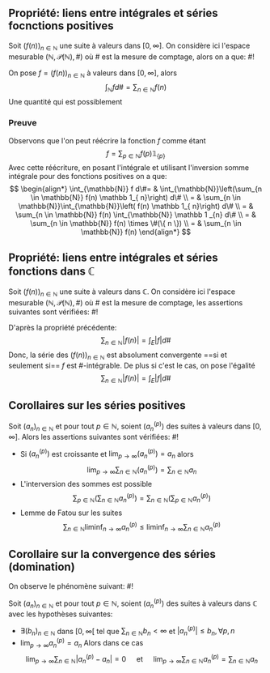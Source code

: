 ## Propriété: liens entre intégrales et séries focnctions positives
Soit $(f(n))_{n \in \mathbb{N}}$ une suite à valeurs dans $[0, \infty]$. On considère ici l'espace mesurable $(\mathbb{N}, \mathcal P(\mathbb{N}), \#)$ où $\#$ est la mesure de comptage, alors on a que: #!

On pose $f = (f(n))_{{n \in \mathbb{N}}}$ à valeurs dans $[0, \infty]$, alors $$
\int_{\mathbb{N}}fd\# = \sum_{n \in \mathbb{N}}f(n)
$$Une quantité qui est possiblement
<!--ID: 1732221917983-->




### Preuve
Observons que l'on peut réécrire la fonction $f$ comme étant
$$
f= \sum_{p \in \mathbb{N}} f(p) \mathbb 1_{\{ p \}}
$$
Avec cette réécriture, en posant l'intégrale et utilisant l'inversion somme intégrale pour des fonctions positives on a que: 
$$
\begin{align*}
\int_{\mathbb{N}} f d\#= & \int_{\mathbb{N}}\left(\sum_{n \in \mathbb{N}} f(n) \mathbb 1_{ n}\right) d\# \\
= & \sum_{n \in \mathbb{N}}\int_{\mathbb{N}}\left( f(n) \mathbb 1_{ n}\right) d\# \\
= &  \sum_{n \in \mathbb{N}}  f(n) \int_{\mathbb{N}} \mathbb 1 _{n} d\# \\
= & \sum_{n \in \mathbb{N}}  f(n) \times \#(\{ n \}) \\
= & \sum_{n \in \mathbb{N}}  f(n) 
\end{align*}
$$

## Propriété: liens entre intégrales et séries fonctions dans $\mathbb{C}$
Soit $(f(n))_{n \in \mathbb{N}}$ une suite à valeurs dans $\mathbb{C}$. On considère ici l'espace mesurable $(\mathbb{N}, \mathcal P(\mathbb{N}), \#)$ où $\#$ est la mesure de comptage, les assertions suivantes sont vérifiées: #!

D'après la propriété précédente: $$
\sum_{n \in \mathbb{N}} |f(n)| = \int_{E}|f|d\#
$$
Donc, la série des $(f(n))_{n \in \mathbb{N}}$ est absolument convergente ==si et seulement si== $f$ est $\#$-intégrable.
De plus si c'est le cas, on pose l'égalité
$$
\sum_{n \in \mathbb{N}} |f(n)| = \int_{E}|f|d\#
$$
<!--ID: 1732221917997-->




## Corollaires sur les séries positives
Soit $(a_{n})_{n \in \mathbb{N}}$ et pour tout $p \in \mathbb{N}$, soient $(a_{n}^{(p)})$ des suites à valeurs dans $[0, \infty]$. Alors les assertions suivantes sont vérifiées: #!

- Si $(a_{n}^{(p)})$ est croissante et $\lim_{ p \to \infty } (a_{n}^{(p)}) = a_{n}$ alors $$
\lim_{ p \to \infty } \sum_{n \in \mathbb{N}} (a_{n}^{(p)}) = \sum_{n \in \mathbb{N}} a_{n}
$$
- L'interversion des sommes est possible $$
\sum_{p \in \mathbb{N}}\left( \sum_{n \in \mathbb{N}} a_{n}^{(p)}  \right) =\sum_{n \in \mathbb{N}}\left( \sum_{p \in \mathbb{N}} a_{n}^{(p)}  \right) 
$$
- Lemme de Fatou sur les suites $$
\sum_{n \in \mathbb{N}}\liminf_{ n \to \infty } a_{n}^{(p)} \leq \liminf_{ n \to \infty } \sum_{n \in \mathbb{N}}a_{n}^{(p)}
$$
<!--ID: 1732221917999-->




## Corollaire sur la convergence des séries (domination)
On observe le phénomène suivant: #!

Soit $(a_{n})_{n \in \mathbb{N}}$ et pour tout $p \in \mathbb{N}$, soient $(a_{n}^{(p)})$ des suites à valeurs dans $\mathbb{C}$ avec les hypothèses suivantes: 
- $\exists (b_{n})_{n \in \mathbb{N}}$ dans $[0, \infty[$ tel que $\sum_{n \in \mathbb{N}} b_{n} <\infty$ et $|a_{n}^{(p)}| \leq b_{n}, \forall p,n$
- $\lim_{ p \to \infty } a_{n}^{(p)} = a_{n}$
Alors dans ce cas $$
\lim_{ p \to \infty } \sum_{{n \in \mathbb{N}}} |a_{n}^{{(p)}} - a_{n}| = 0 \quad \text{ et } \quad \lim_{ p \to \infty }  \sum_{{n \in \mathbb{N}}} a_{n}^{{(p)}} = \sum_{{n \in \mathbb{N}}}a_{n}
$$
<!--ID: 1732221918001-->


